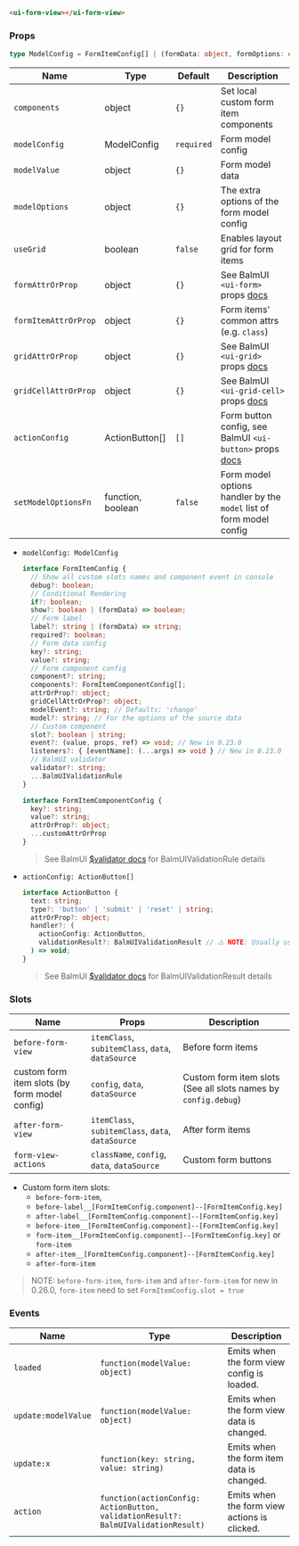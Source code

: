 ```html
<ui-form-view></ui-form-view>
```

### Props

```ts
type ModelConfig = FormItemConfig[] | (formData: object, formOptions: object) => FormItemConfig[] | false;
```

| Name                 | Type              | Default    | Description                                                                                           |
| -------------------- | ----------------- | ---------- | ----------------------------------------------------------------------------------------------------- |
| `components`         | object            | `{}`       | Set local custom form item components                                                                 |
| `modelConfig`        | ModelConfig       | `required` | Form model config                                                                                     |
| `modelValue`         | object            | `{}`       | Form model data                                                                                       |
| `modelOptions`       | object            | `{}`       | The extra options of the form model config                                                            |
| `useGrid`            | boolean           | `false`    | Enables layout grid for form items                                                                    |
| `formAttrOrProp`     | object            | `{}`       | See BalmUI `<ui-form>` props [docs](https://material.balmjs.com/layout/form)                          |
| `formItemAttrOrProp` | object            | `{}`       | Form items' common attrs (e.g. `class`)                                                               |
| `gridAttrOrProp`     | object            | `{}`       | See BalmUI `<ui-grid>` props [docs](https://material.balmjs.com/layout/grid)                          |
| `gridCellAttrOrProp` | object            | `{}`       | See BalmUI `<ui-grid-cell>` props [docs](https://material.balmjs.com/layout/grid)                     |
| `actionConfig`       | ActionButton[]    | `[]`       | Form button config, see BalmUI `<ui-button>` props [docs](https://material.balmjs.com/general/button) |
| `setModelOptionsFn`  | function, boolean | `false`    | Form model options handler by the `model` list of form model config                                   |

- `modelConfig: ModelConfig`

  ```ts
  interface FormItemConfig {
    // Show all custom slots names and component event in console
    debug?: boolean;
    // Conditional Rendering
    if?: boolean;
    show?: boolean | (formData) => boolean;
    // Form label
    label?: string | (formData) => string;
    required?: boolean;
    // Form data config
    key?: string;
    value?: string;
    // Form component config
    component?: string;
    components?: FormItemComponentConfig[];
    attrOrProp?: object;
    gridCellAttrOrProp?: object;
    modelEvent?: string; // Defaults: 'change'
    model?: string; // For the options of the source data
    // Custom component
    slot?: boolean | string;
    event?: (value, props, ref) => void; // New in 0.23.0
    listeners?: { [eventName]: (...args) => void } // New in 0.23.0
    // BalmUI validator
    validator?: string;
    ...BalmUIValidationRule
  }

  interface FormItemComponentConfig {
    key?: string;
    value?: string;
    attrOrProp?: object;
    ...customAttrOrProp
  }
  ```

  > See BalmUI [$validator docs](https://material.balmjs.com/data-input/validator) for BalmUIValidationRule details

- `actionConfig: ActionButton[]`

  ```ts
  interface ActionButton {
    text: string;
    type?: 'button' | 'submit' | 'reset' | string;
    attrOrProp?: object;
    handler?: (
      actionConfig: ActionButton,
      validationResult?: BalmUIValidationResult // ⚠️ NOTE: Usually used for the `submit` type
    ) => void;
  }
  ```

  > See BalmUI [$validator docs](https://material.balmjs.com/data-input/validator) for BalmUIValidationResult details

### Slots

| Name                                          | Props                                             | Description                                                    |
| --------------------------------------------- | ------------------------------------------------- | -------------------------------------------------------------- |
| `before-form-view`                            | `itemClass`, `subitemClass`, `data`, `dataSource` | Before form items                                              |
| custom form item slots (by form model config) | `config`, `data`, `dataSource`                    | Custom form item slots (See all slots names by `config.debug`) |
| `after-form-view`                             | `itemClass`, `subitemClass`, `data`, `dataSource` | After form items                                               |
| `form-view-actions`                           | `className`, `config`, `data`, `dataSource`       | Custom form buttons                                            |

- Custom form item slots:
  - `before-form-item`,
  - `before-label__[FormItemConfig.component]--[FormItemConfig.key]`
  - `after-label__[FormItemConfig.component]--[FormItemConfig.key]`
  - `before-item__[FormItemConfig.component]--[FormItemConfig.key]`
  - `form-item__[FormItemConfig.component]--[FormItemConfig.key]` or `form-item`
  - `after-item__[FormItemConfig.component]--[FormItemConfig.key]`
  - `after-form-item`

> NOTE: `before-form-item`, `form-item` and `after-form-item` for new in 0.26.0, `form-item` need to set `FormItemConfig.slot = true`

### Events

| Name                | Type                                                                              | Description                                  |
| ------------------- | --------------------------------------------------------------------------------- | -------------------------------------------- |
| `loaded`            | `function(modelValue: object)`                                                    | Emits when the form view config is loaded.   |
| `update:modelValue` | `function(modelValue: object)`                                                    | Emits when the form view data is changed.    |
| `update:x`          | `function(key: string, value: string)`                                            | Emits when the form item data is changed.    |
| `action`            | `function(actionConfig: ActionButton, validationResult?: BalmUIValidationResult)` | Emits when the form view actions is clicked. |
